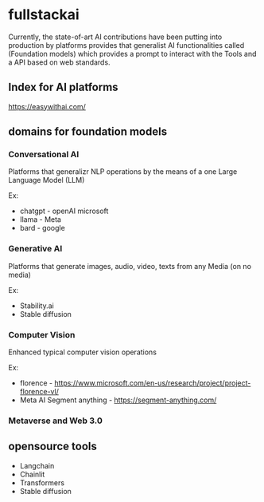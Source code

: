# fullstackai

Currently, the state-of-art AI contributions have been putting into production by platforms provides that generalist AI functionalities called (Foundation models) which provides a prompt to interact with the Tools and a API based on web standards.
 
## Index for AI platforms
https://easywithai.com/

## domains for foundation models

### Conversational AI

Platforms that generalizr NLP operations by the means of a one Large Language Model (LLM)

Ex:
* chatgpt - openAI microsoft
* llama - Meta
* bard - google

### Generative AI

Platforms that generate images, audio, video, texts from any Media (on no media)

Ex:
* Stability.ai
* Stable diffusion

### Computer Vision

Enhanced typical computer vision operations

Ex:
* florence - https://www.microsoft.com/en-us/research/project/project-florence-vl/
* Meta AI Segment anything - https://segment-anything.com/

### Metaverse and Web 3.0

## opensource tools

* Langchain
* Chainlit
* Transformers
* Stable diffusion
